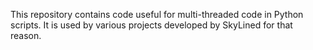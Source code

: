 This repository contains code useful for multi-threaded code in Python scripts.
It is used by various projects developed by SkyLined for that reason.